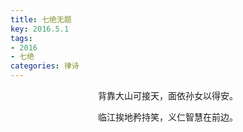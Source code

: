 ```yaml
---
title: 七绝无题
key: 2016.5.1
tags: 
- 2016
- 七绝
categories: 律诗
---
```


<p align="center">背靠大山可接天，面依孙女以得安。
</p>
<p align="center">临江挨地矜持笑，义仁智慧在前边。
</p>
